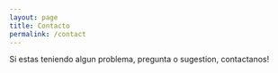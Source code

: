 ```yaml
---
layout: page
title: Contacto
permalink: /contact
---
```


Si estas teniendo algun problema, pregunta o sugestion, contactanos!
